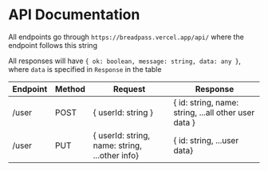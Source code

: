 # API Documentation

All endpoints go through `https://breadpass.vercel.app/api/` where the endpoint follows this string

All responses will have `{ ok: boolean, message: string, data: any }`, where `data` is specified in `Response` in the table

| Endpoint  |  Method  | Request     | Response |
|--------------|---------|----------|------------|
| /user | POST | { userId: string }  | { id: string, name: string, ...all other user data }  |
| /user  | PUT | { userId: string, name: string, ...other info}  | { id: string, ...user data} |